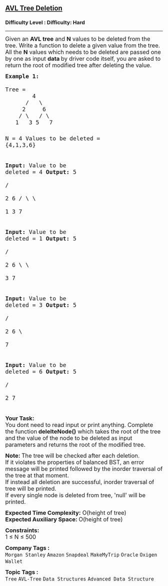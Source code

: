 <h2><a href="https://www.geeksforgeeks.org/problems/avl-tree-deletion/1?page=5&category=Tree&sortBy=submissions">AVL Tree Deletion</a></h2><h3>Difficulty Level : Difficulty: Hard</h3><hr><div class="problems_problem_content__Xm_eO"><p><span style="font-size: 18px;">Given an <strong>AVL tree</strong> and <strong>N</strong> values to be deleted from the tree. Write a function to delete a given value from the tree. All the <strong>N</strong> values which needs to be deleted are passed one by one as input <strong>data </strong>by driver code itself, you are asked to return the root of modified tree after deleting the value.</span></p>
<pre><span style="font-size: 18px;"><strong>Example 1:
</strong>
Tree = 
        4
      /   \
     2     6
    / \   / \  
   1   3 5   7</span>

<span style="font-size: 18px;">N = 4
Values to be deleted = {4,1,3,6}</span>

<span style="font-size: 18px;"><strong>Input: </strong>Value to be deleted = 4
<strong>Output:</strong>
        5    
      /   \
     2     6
    / \     \  
   1   3     7</span>

<span style="font-size: 18px;"><strong>Input: </strong>Value to be deleted = 1
<strong>Output:</strong>
        5    
      /   \
     2     6
      \     \  
       3     7</span>

<span style="font-size: 18px;"><strong>Input: </strong>Value to be deleted = 3
<strong>Output:</strong>
        5    
      /   \
     2     6
            \  
             7</span>

<span style="font-size: 18px;"><strong>Input: </strong>Value to be deleted = 6
<strong>Output:</strong>
        5    
      /   \
     2     7</span>

</pre>
<p><span style="font-size: 18px;"><strong>Your Task: &nbsp;</strong><br>You dont need to read input or print anything. Complete the function<strong> delelteNode()</strong> which takes the root of the tree and the value of the node to be deleted as input parameters and returns the root of the modified tree.</span></p>
<p><span style="font-size: 18px;"><strong>Note:&nbsp;</strong>The tree will be checked after each deletion.&nbsp;<br>If it violates the properties of balanced BST, an error message will be printed followed by the inorder traversal of the tree at that moment.<br>If instead all deletion are successful, inorder traversal of tree will be printed.<br>If every single node is deleted from tree, 'null' will be printed.</span></p>
<p><span style="font-size: 18px;"><strong>Expected Time Complexity:</strong> O(height of tree)<br><strong>Expected Auxiliary Space: </strong>O(height of tree)</span></p>
<p><span style="font-size: 18px;"><strong>Constraints:</strong><br>1 ≤ N ≤ 500</span></p></div><p><span style=font-size:18px><strong>Company Tags : </strong><br><code>Morgan Stanley</code>&nbsp;<code>Amazon</code>&nbsp;<code>Snapdeal</code>&nbsp;<code>MakeMyTrip</code>&nbsp;<code>Oracle</code>&nbsp;<code>Oxigen Wallet</code>&nbsp;<br><p><span style=font-size:18px><strong>Topic Tags : </strong><br><code>Tree</code>&nbsp;<code>AVL-Tree</code>&nbsp;<code>Data Structures</code>&nbsp;<code>Advanced Data Structure</code>&nbsp;